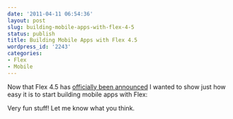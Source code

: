 ```yaml
---
date: '2011-04-11 06:54:36'
layout: post
slug: building-mobile-apps-with-flex-4-5
status: publish
title: Building Mobile Apps with Flex 4.5
wordpress_id: '2243'
categories:
- Flex
- Mobile
---
```


Now that Flex 4.5 has [officially been announced](http://www.adobe.com/products/flex/mobile/) I wanted to show just how easy it is to start building mobile apps with Flex:


Very fun stuff!  Let me know what you think.
